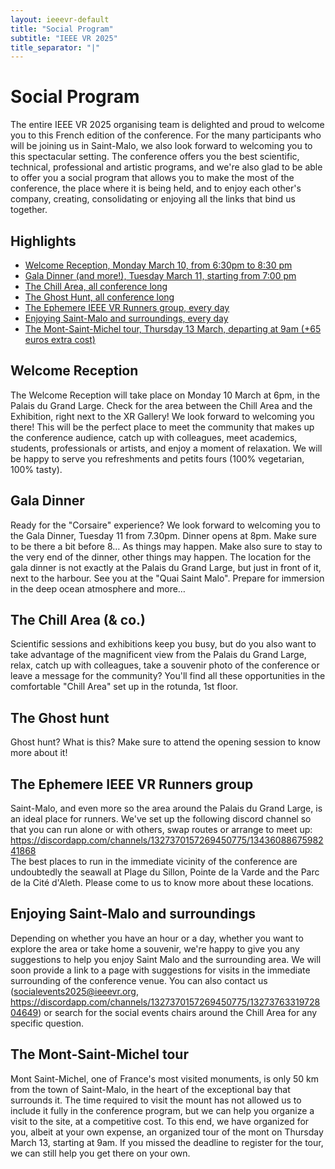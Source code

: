 ```yaml
---
layout: ieeevr-default
title: "Social Program"
subtitle: "IEEE VR 2025"
title_separator: "|"
---
```

<div>
	<h1>Social Program<div class="floatRight"><span class="labtour"></span></div></h1>
	<p>
        The entire IEEE VR 2025 organising team is delighted and proud to welcome you to this French edition of the conference. For the many participants who will be joining us in Saint-Malo, we also look forward to welcoming you to this spectacular setting. The conference offers you the best scientific, technical, professional and artistic programs, and we're also glad to be able to offer you a social program that allows you to make the most of the conference, the place where it is being held, and to enjoy each other's company, creating, consolidating or enjoying all the links that bind us together.
    </p>
	<h2>Highlights</h2>
	<ul>
		<li><a href="#welcomeReception">Welcome Reception, Monday March 10, from 6:30pm to 8:30 pm</a></li>
		<li><a href="#galaDinner">Gala Dinner (and more!), Tuesday March 11, starting from 7:00 pm</a></li>
		<li><a href="#chillArea">The Chill Area, all conference long</a></li>
		<li><a href="#ghostHunt">The Ghost Hunt, all conference long</a></li>
		<li><a href="#VRrunners">The Ephemere IEEE VR Runners group, every day</a></li>
		<li><a href="#enjoyingStMalo">Enjoying Saint-Malo and surroundings, every day</a></li>
		<li><a href="#MtStMichel">The Mont-Saint-Michel tour, Thursday 13 March, departing at 9am (+65 euros extra cost)</a></li>
	</ul>
	<div id = "welcomeReception">
		<h2>Welcome Reception</h2>
		<p>The Welcome Reception will take place on Monday 10 March at 6pm, in the Palais du Grand Large. Check for the area between the Chill Area and the Exhibition, right next to the XR Gallery! We look forward to welcoming you there! This will be the perfect place to meet the community that makes up the conference audience, catch up with colleagues, meet academics, students, professionals or artists, and enjoy a moment of relaxation. We will be happy to serve you refreshments and petits fours (100% vegetarian, 100% tasty).</p>
	</div>
	<div id = "galaDinner">
		<h2>Gala Dinner</h2>
		<p>Ready for the "Corsaire" experience? We look forward to welcoming you to the Gala Dinner, Tuesday 11 from 7.30pm. Dinner opens at 8pm. Make sure to be there a bit before 8… As things may happen. Make also sure to stay to the very end of the dinner, other things may happen. The location for the gala dinner is not exactly at the Palais du Grand Large, but just in front of it, next to the harbour. See you at the "Quai Saint Malo". Prepare for immersion in the deep ocean atmosphere and more…</p>
	</div>
	<div id = "chillArea">
		<h2>The Chill Area (& co.)</h2>
		<p>Scientific sessions and exhibitions keep you busy, but do you also want to take advantage of the magnificent view from the Palais du Grand Large, relax, catch up with colleagues, take a souvenir photo of the conference or leave a message for the community? You'll find all these opportunities in the comfortable "Chill Area" set up in the rotunda, 1st floor.</p>
	</div>
	<div id = "ghostHunt">
		<h2>The Ghost hunt</h2>
		<p>Ghost hunt? What is this? Make sure to attend the opening session to know more about it!</p>
	</div>
	<div id = "VRrunners">
		<h2>The Ephemere IEEE VR Runners group</h2>
		<p>Saint-Malo, and even more so the area around the Palais du Grand Large, is an ideal place for runners. We've set up the following discord channel so that you can run alone or with others, swap routes or arrange to meet up: <a href="https://discordapp.com/channels/1327370157269450775/1343608867598241868">https://discordapp.com/channels/1327370157269450775/1343608867598241868</a><br>The best places to run in the immediate vicinity of the conference are undoubtedly the seawall at Plage du Sillon, Pointe de la Varde and the Parc de la Cité d'Aleth. Please come to us to know more about these locations.</p>
	</div>
	<div id = "enjoyingStMalo">
		<h2>Enjoying Saint-Malo and surroundings</h2>
		<p>Depending on whether you have an hour or a day, whether you want to explore the area or take home a souvenir, we're happy to give you any suggestions to help you enjoy Saint Malo and the surrounding area. We will soon provide a link to a page with suggestions for visits in the immediate surrounding of the conference venue. You can also contact us (<a href= "mailto: socialevents2025@ieeevr.org">socialevents2025@ieeevr.org</a>, <a  href="https://discordapp.com/channels/1327370157269450775/1327376331972804649">https://discordapp.com/channels/1327370157269450775/1327376331972804649</a>) or search for the social events chairs around the Chill Area for any specific question.</p>
	</div>
	<div id = "MtStMichel">
		<h2>The Mont-Saint-Michel tour</h2>
		<p>Mont Saint-Michel, one of France's most visited monuments, is only 50 km from the town of Saint-Malo, in the heart of the exceptional bay that surrounds it. The time required to visit the mount has not allowed us to include it fully in the conference program, but we can help you organize a visit to the site, at a competitive cost. To this end, we have organized for you, albeit at your own expense, an organized tour of the mont on Thursday March 13, starting at 9am. If you missed the deadline to register for the tour, we can still help you get there on your own.</p>
	</div>
</div>